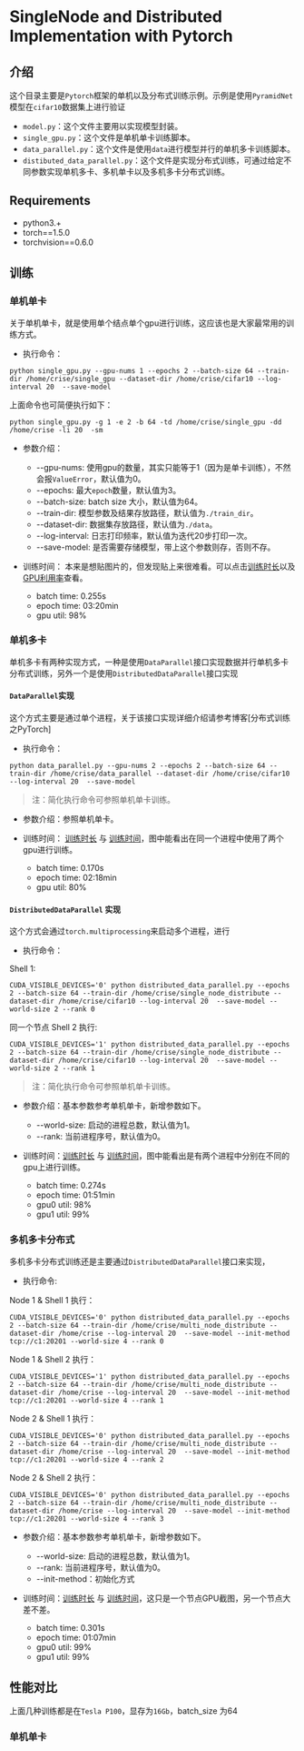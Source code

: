 # SingleNode and Distributed Implementation with Pytorch 

## 介绍
这个目录主要是`Pytorch`框架的单机以及分布式训练示例。示例是使用`PyramidNet`模型在`cifar10`数据集上进行验证

* `model.py`：这个文件主要用以实现模型封装。
* `single_gpu.py`：这个文件是单机单卡训练脚本。
* `data_parallel.py`：这个文件是使用`data`进行模型并行的单机多卡训练脚本。
* `distibuted_data_parallel.py`：这个文件是实现分布式训练，可通过给定不同参数实现单机多卡、多机单卡以及多机多卡分布式训练。

## Requirements
* python3.+
* torch==1.5.0
* torchvision==0.6.0

## 训练

### 单机单卡
关于单机单卡，就是使用单个结点单个gpu进行训练，这应该也是大家最常用的训练方式。

* 执行命令：
```
python single_gpu.py --gpu-nums 1 --epochs 2 --batch-size 64 --train-dir /home/crise/single_gpu --dataset-dir /home/crise/cifar10 --log-interval 20  --save-model
```
上面命令也可简便执行如下：
```
python single_gpu.py -g 1 -e 2 -b 64 -td /home/crise/single_gpu -dd /home/crise -li 20  -sm
```
* 参数介绍：
    * --gpu-nums: 使用gpu的数量，其实只能等于1（因为是单卡训练），不然会报`ValueError`，默认值为0。
    * --epochs: 最大`epoch`数量，默认值为3。
    * --batch-size: batch size 大小，默认值为64。
    * --train-dir: 模型参数及结果存放路径，默认值为`./train_dir`。
    * --dataset-dir: 数据集存放路径，默认值为`./data`。
    * --log-interval: 日志打印频率，默认值为迭代20步打印一次。
    * --save-model: 是否需要存储模型，带上这个参数则存，否则不存。

* 训练时间：
  本来是想贴图片的，但发现贴上来很难看。可以点击[训练时长](../imgs/pytorch/sg_time.PNG)以及[GPU利用率](../imgs/pytorch/sg_gpu.PNG)查看。
  * batch time: 0.255s
  * epoch time: 03:20min
  * gpu util: 98%

### 单机多卡
单机多卡有两种实现方式，一种是使用`DataParallel`接口实现数据并行单机多卡分布式训练，另外一个是使用`DistributedDataParallel`接口实现

#### `DataParallel`实现
这个方式主要是通过单个进程，关于该接口实现详细介绍请参考博客[分布式训练之PyTorch]

* 执行命令：
```
python data_parallel.py --gpu-nums 2 --epochs 2 --batch-size 64 --train-dir /home/crise/data_parallel --dataset-dir /home/crise/cifar10 --log-interval 20  --save-model
```

> 注：简化执行命令可参照单机单卡训练。

* 参数介绍：参照单机单卡。

* 训练时间：
  [训练时长](../imgs/pytorch/data_parallel_time.PNG) 与 [训练时间](../imgs/pytorch/data_parallel_gpu.PNG)，图中能看出在同一个进程中使用了两个gpu进行训练。
  * batch time: 0.170s
  * epoch time: 02:18min
  * gpu util: 80%

#### `DistributedDataParallel` 实现
这个方式会通过`torch.multiprocessing`来启动多个进程，进行

* 执行命令：

Shell 1:
```
CUDA_VISIBLE_DEVICES='0' python distributed_data_parallel.py --epochs 2 --batch-size 64 --train-dir /home/crise/single_node_distribute --dataset-dir /home/crise/cifar10 --log-interval 20  --save-model --world-size 2 --rank 0
```
同一个节点 Shell 2 执行:
```
CUDA_VISIBLE_DEVICES='1' python distributed_data_parallel.py --epochs 2 --batch-size 64 --train-dir /home/crise/single_node_distribute --dataset-dir /home/crise/cifar10 --log-interval 20  --save-model --world-size 2 --rank 1
```

> 注：简化执行命令可参照单机单卡训练。

* 参数介绍：基本参数参考单机单卡，新增参数如下。
  * --world-size: 启动的进程总数，默认值为1。
  * --rank: 当前进程序号，默认值为0。

* 训练时间：[训练时长](../imgs/pytorch/single_node_distribute_rank0_time.PNG) 与 [训练时间](../imgs/pytorch/single_node_distribute.PNG)，图中能看出是有两个进程中分别在不同的gpu上进行训练。
  * batch time: 0.274s
  * epoch time: 01:51min
  * gpu0 util: 98%
  * gpu1 util: 99%
  
### 多机多卡分布式
多机多卡分布式训练还是主要通过`DistributedDataParallel`接口来实现，
* 执行命令:

Node 1 & Shell 1 执行：
```
CUDA_VISIBLE_DEVICES='0' python distributed_data_parallel.py --epochs 2 --batch-size 64 --train-dir /home/crise/multi_node_distribute --dataset-dir /home/crise --log-interval 20  --save-model --init-method tcp://c1:20201 --world-size 4 --rank 0
```
Node 1 & Shell 2 执行：
```
CUDA_VISIBLE_DEVICES='1' python distributed_data_parallel.py --epochs 2 --batch-size 64 --train-dir /home/crise/multi_node_distribute --dataset-dir /home/crise --log-interval 20  --save-model --init-method tcp://c1:20201 --world-size 4 --rank 1
```

Node 2 & Shell 1 执行：
```
CUDA_VISIBLE_DEVICES='0' python distributed_data_parallel.py --epochs 2 --batch-size 64 --train-dir /home/crise/multi_node_distribute --dataset-dir /home/crise --log-interval 20  --save-model --init-method tcp://c1:20201 --world-size 4 --rank 2
```

Node 2 & Shell 2 执行：
```
CUDA_VISIBLE_DEVICES='0' python distributed_data_parallel.py --epochs 2 --batch-size 64 --train-dir /home/crise/multi_node_distribute --dataset-dir /home/crise --log-interval 20  --save-model --init-method tcp://c1:20201 --world-size 4 --rank 3
```

* 参数介绍：基本参数参考单机单卡，新增参数如下。
  * --world-size: 启动的进程总数，默认值为1。
  * --rank: 当前进程序号，默认值为0。
  * --init-method：初始化方式

* 训练时间：[训练时长](../imgs/pytorch/multi_node_distribute_time.PNG) 与 [训练时间](../imgs/pytorch/multi_node_distribute_gpu.PNG)，这只是一个节点GPU截图，另一个节点大差不差。
  * batch time: 0.301s
  * epoch time: 01:07min
  * gpu0 util: 99%
  * gpu1 util: 99%

## 性能对比 
上面几种训练都是在`Tesla P100`，显存为`16Gb`，batch_size 为64 

### 单机单卡

